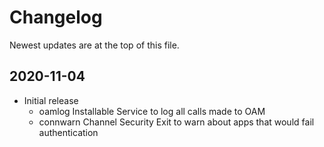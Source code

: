 # Changelog
Newest updates are at the top of this file.

## 2020-11-04 
* Initial release
  * oamlog    Installable Service to log all calls made to OAM
  * connwarn  Channel Security Exit to warn about apps that would fail authentication 
